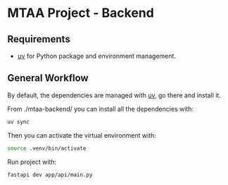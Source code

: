 # MTAA Project - Backend

## Requirements
- [uv](https://docs.astral.sh/uv/) for Python package and environment management.


## General Workflow
By default, the dependencies are managed with [uv](https://docs.astral.sh/uv/), go there and install it.

From ./mtaa-backend/ you can install all the dependencies with:

```bash
uv sync
```
Then you can activate the virtual environment with:

```bash
source .venv/bin/activate
```
Run project with:

```bash
fastapi dev app/api/main.py
```